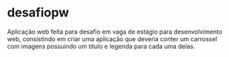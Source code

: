 # desafiopw
Aplicação web feita para desafio em vaga de estágio para desenvolvimento web, consistindo em criar uma aplicação que
deveria conter um carrossel com imagens possuindo um título e legenda para cada uma delas.
